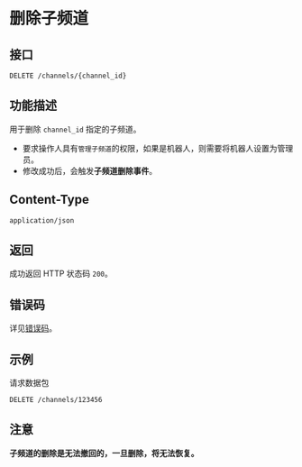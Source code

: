 # 删除子频道

## 接口

`DELETE /channels/{channel_id}`

## 功能描述

用于删除 `channel_id` 指定的子频道。

- 要求操作人具有`管理子频道`的权限，如果是机器人，则需要将机器人设置为管理员。
- 修改成功后，会触发**子频道删除事件**。

<PrivateDomain/>

## Content-Type

`application/json`

## 返回

成功返回 HTTP 状态码 `200`。

## 错误码

详见[错误码](../../../../openapi/error/error.md)。

## 示例

请求数据包

```shell
DELETE /channels/123456
```

## 注意

**子频道的删除是无法撤回的，一旦删除，将无法恢复。**
